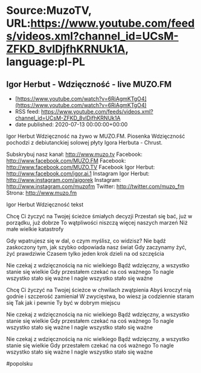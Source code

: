 # Source:MuzoTV, URL:https://www.youtube.com/feeds/videos.xml?channel_id=UCsM-ZFKD_8vlDjfhKRNUk1A, language:pl-PL

## Igor Herbut - Wdzięczność - live MUZO.FM
 - [https://www.youtube.com/watch?v=6RiAgmKTgO4](https://www.youtube.com/watch?v=6RiAgmKTgO4)
 - RSS feed: https://www.youtube.com/feeds/videos.xml?channel_id=UCsM-ZFKD_8vlDjfhKRNUk1A
 - date published: 2020-07-13 00:00:00+00:00

Igor Herbut Wdzięczność na żywo w MUZO.FM. Piosenka Wdzięczność pochodzi z debiutanckiej solowej płyty Igora Herbuta - Chrust. 

Subskrybuj nasz kanał: http://www.muzo.tv
Facebook: http://www.facebook.com/MUZO.FM
Facebook: http://www.facebook.com/MUZO.TV
Facebook Igor Herbut: http://www.facebook.com/igor.ai.1
Instagram Igor Herbut: http://www.instagram.com/aigorek
Instagram: http://www.instagram.com/muzofm
Twitter: http://twitter.com/muzo_fm
Strona: http://www.muzo.fm


Igor Herbut Wdzięczność tekst


Chcę Ci życzyć na Twojej ścieżce śmiałych decyzji
Przestań się bać, już w porządku, już dobrze
To wątpliwości niszczą więcej naszych marzeń
Niż małe wielkie katastrofy

Gdy wpatrujesz się w dal, o czym myślisz, co widzisz?
Nie bądź zaskoczony tym, jak szybko odpowiada nasz świat
Gdy zaczynamy żyć, żyć prawdziwie
Czasem tylko jeden krok dzieli na od szczęścia

Nie czekaj z wdzięcznością na nic wielkiego
Bądź wdzięczny, a wszystko stanie się wielkie
Gdy przestałem czekać na coś ważnego
To nagle wszystko stało się ważne
I nagle wszystko stało się ważne

Chcę Ci życzyć na Twojej ścieżce w chwilach zwątpienia
Abyś kroczył nią godnie i szczerość zamieniał
W zwycięstwa, bo wiesz ja codziennie staram się
Tak jak i pewnie Ty być w dobrym miejscu

Nie czekaj z wdzięcznością na nic wielkiego
Bądź wdzięczny, a wszystko stanie się wielkie
Gdy przestałem czekać na coś ważnego
To nagle wszystko stało się ważne
I nagle wszystko stało się ważne

Nie czekaj z wdzięcznością na nic wielkiego
Bądź wdzięczny, a wszystko stanie się wielkie
Gdy przestałem czekać na coś ważnego
To nagle wszystko stało się ważne
I nagle wszystko stało się ważne 

#popolsku


